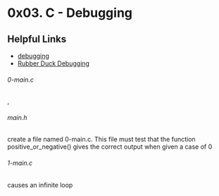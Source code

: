 # 0x03. C - Debugging

## Helpful Links
* [debugging](https://en.wikipedia.org/wiki/Debugging)
* [Rubber Duck Debugging](https://www.thoughtfulcode.com/rubber-duck-debugging-psychology/)

<h6>0-main.c</h6>,<h6>main.h</h6>
 create a file named 0-main.c. This file must test that the function positive_or_negative() gives the correct output when given a case of 0

<h6>1-main.c</h6>
causes an infinite loop

